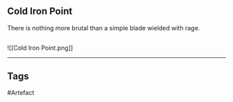 ## Cold Iron Point
There is nothing more brutal than a simple blade wielded with rage.
## 
![[Cold Iron Point.png]]

---
## Tags
#Artefact
